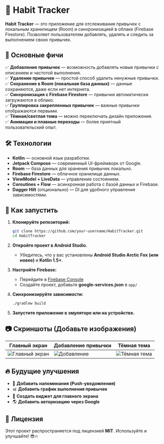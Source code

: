 # 🚀 Habit Tracker

**Habit Tracker** — это приложение для отслеживания привычек с локальным хранилищем (Room) и синхронизацией в облаке (Firebase Firestore). Позволяет пользователям добавлять, удалять и следить за выполнением своих привычек.

## 🎯 Основные фичи

✅ **Добавление привычек** — возможность добавлять новые привычки с описанием и частотой выполнения.  
✅ **Удаление привычек** — простой способ удалить ненужные привычки.  
✅ **Сохранение в Room (локальная база данных)** — данные сохраняются, даже если нет интернета.  
✅ **Синхронизация с Firebase Firestore** — привычки автоматически загружаются в облако.  
✅ **Группировка закрепленных привычек** — важные привычки отображаются первыми.  
✅ **Тёмная/светлая тема** — можно переключать дизайн приложения.  
✅ **Анимации и плавные переходы** — более приятный пользовательский опыт.  

## 🛠️ Технологии

- **Kotlin** — основной язык разработки.  
- **Jetpack Compose** — современный UI-фреймворк от Google.  
- **Room** — база данных для хранения привычек локально.  
- **Firebase Firestore** — облачное хранилище данных.  
- **ViewModel + LiveData** — управление состоянием.  
- **Coroutines + Flow** — асинхронная работа с базой данных и Firebase.  
- **Dagger Hilt** (опционально) — DI для удобного управления зависимостями.  

## 🚀 Как запустить

1. **Клонируйте репозиторий:**  
   ```sh
   git clone https://github.com/your-username/HabitTracker.git
   cd HabitTracker
   ```

2. **Откройте проект в Android Studio.**  
   - Убедитесь, что у вас установлены **Android Studio Arctic Fox (или новее)** и **Kotlin 1.5+**.

3. **Настройте Firebase:**  
   - Перейдите в [Firebase Console](https://console.firebase.google.com/)
   - Создайте проект, добавьте **google-services.json** в `app/`

4. **Синхронизируйте зависимости:**  
   ```sh
   ./gradlew build
   ```

5. **Запустите приложение в эмуляторе или на устройстве.**  

## 📷 Скриншоты (Добавьте изображения)

| Главный экран | Добавление привычки | Тёмная тема |
|--------------|------------------|------------|
| ![Главный экран](screenshots/main_screen.png) | ![Добавление](screenshots/add_habit.png) | ![Тёмная тема](screenshots/dark_theme.png) |

## 🔥 Будущие улучшения

- 🔔 **Добавить напоминания (Push-уведомления)**
- 📊 **Добавить график выполнения привычек**
- 📲 **Создать виджет для главного экрана**
- 🌎 **Добавить авторизацию через Google**

## 📜 Лицензия

Этот проект распространяется под лицензией **MIT**. Используйте и улучшайте! 😎🔥

